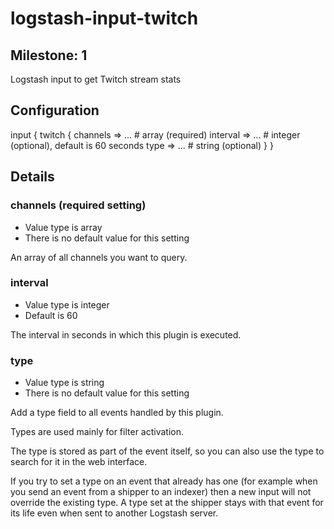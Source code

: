 # logstash-input-twitch

## Milestone: 1

Logstash input to get Twitch stream stats

## Configuration

input {
  twitch {
    channels =>  ... # array (required)
    interval => ... # integer (optional), default is 60 seconds
    type => ... # string (optional)
  }
}

## Details

### channels (required setting)

* Value type is array
* There is no default value for this setting

An array of all channels you want to query.

### interval

* Value type is integer
* Default is 60

The interval in seconds in which this plugin is executed.

### type

* Value type is string
* There is no default value for this setting

Add a type field to all events handled by this plugin.

Types are used mainly for filter activation.

The type is stored as part of the event itself, so you can also use the type to search for it in the web interface.

If you try to set a type on an event that already has one (for example when you send an event from a shipper to an indexer) then a new input will not override the existing type. A type set at the shipper stays with that event for its life even when sent to another Logstash server.

